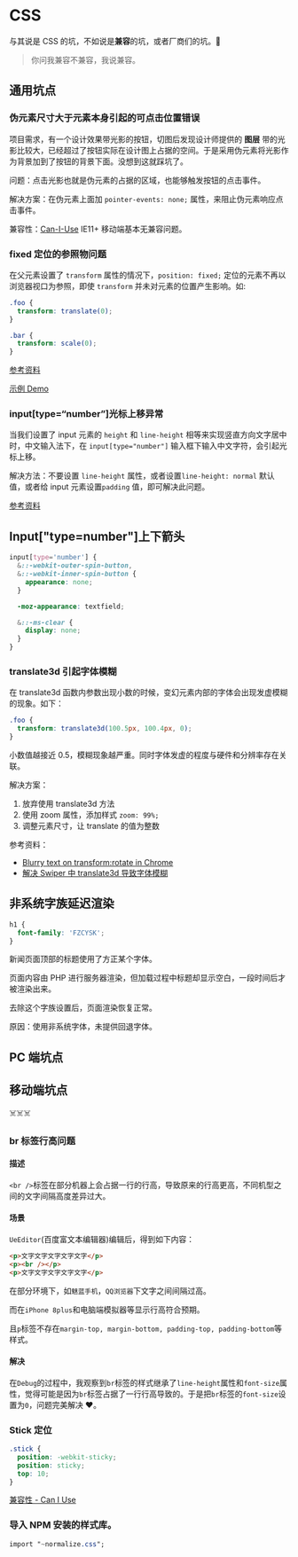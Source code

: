# CSS

与其说是 CSS 的坑，不如说是**兼容**的坑，或者厂商们的坑。👀

> 你问我兼容不兼容，我说兼容。

## 通用坑点

### 伪元素尺寸大于元素本身引起的可点击位置错误

项目需求，有一个设计效果带光影的按钮，切图后发现设计师提供的 **图层** 带的光影比较大，已经超过了按钮实际在设计图上占据的空间。于是采用伪元素将光影作为背景加到了按钮的背景下面。没想到这就踩坑了。

问题：点击光影也就是伪元素的占据的区域，也能够触发按钮的点击事件。

解决方案：在伪元素上面加 `pointer-events: none;` 属性，来阻止伪元素响应点击事件。

兼容性：[Can-I-Use](https://caniuse.com/#search=pointer-events) IE11+ 移动端基本无兼容问题。

### fixed 定位的参照物问题

在父元素设置了 `transform` 属性的情况下，`position: fixed;` 定位的元素不再以浏览器视口为参照，即使 `transform` 并未对元素的位置产生影响。如:

```css
.foo {
  transform: translate(0);
}

.bar {
  transform: scale(0);
}
```

[参考资料](https://segmentfault.com/a/1190000017939779)

[示例 Demo](https://ntnyq.github.io/demos/html/fixed-test.html)

### input[type=“number”]光标上移异常

当我们设置了 input 元素的 `height` 和 `line-height` 相等来实现竖直方向文字居中时，中文输入法下，在 `input[type="number"]` 输入框下输入中文字符，会引起光标上移。

解决方法：不要设置 `line-height` 属性，或者设置`line-height: normal` 默认值，或者给 input 元素设置`padding` 值，即可解决此问题。

[参考资料](https://blog.csdn.net/haihiaandtongtong/article/details/50345065)

## Input["type=number"]上下箭头

```scss
input[type='number'] {
  &::-webkit-outer-spin-button,
  &::-webkit-inner-spin-button {
    appearance: none;
  }

  -moz-appearance: textfield;

  &::-ms-clear {
    display: none;
  }
}
```

### translate3d 引起字体模糊

在 translate3d 函数内参数出现小数的时候，变幻元素内部的字体会出现发虚模糊的现象。如下：

```scss
.foo {
  transform: translate3d(100.5px, 100.4px, 0);
}
```

小数值越接近 0.5，模糊现象越严重。同时字体发虚的程度与硬件和分辨率存在关联。

解决方案：

1. 放弃使用 translate3d 方法
2. 使用 zoom 属性，添加样式 `zoom: 99%;`
3. 调整元素尺寸，让 translate 的值为整数

参考资料：

- [Blurry text on transform:rotate in Chrome](https://stackoverflow.com/questions/20326220/blurry-text-on-transformrotate-in-chrome)
- [解决 Swiper 中 translate3d 导致字体模糊](http://xuxun.me/blog/2014/04/translate3d-cause-text-blurry-in-swiper/)

## 非系统字族延迟渲染

```css
h1 {
  font-family: 'FZCYSK';
}
```

新闻页面顶部的标题使用了方正某个字体。

页面内容由 PHP 进行服务器渲染，但加载过程中标题却显示空白，一段时间后才被渲染出来。

去除这个字族设置后，页面渲染恢复正常。

原因：使用非系统字体，未提供回退字体。

## PC 端坑点

## 移动端坑点

☠️☠️☠️

### br 标签行高问题

#### 描述

`<br />`标签在部分机器上会占据一行的行高，导致原来的行高更高，不同机型之间的文字间隔高度差异过大。

#### 场景

`UeEditor`(百度富文本编辑器)编辑后，得到如下内容：

```html
<p>文字文字文字文字文字</p>
<p><br /></p>
<p>文字文字文字文字文字</p>
```

在部分环境下，如`魅蓝手机`，`QQ浏览器`下文字之间间隔过高。

而在`iPhone 8plus`和电脑端模拟器等显示行高符合预期。

且`p`标签不存在`margin-top, margin-bottom, padding-top, padding-bottom`等样式。

#### 解决

在`Debug`的过程中，我观察到`br`标签的样式继承了`line-height`属性和`font-size`属性，觉得可能是因为`br`标签占据了一行行高导致的。于是把`br`标签的`font-size`设置为`0`，问题完美解决 ❤️。

### Stick 定位

```css
.stick {
  position: -webkit-sticky;
  position: sticky;
  top: 10;
}
```

[兼容性 - Can I Use](https://caniuse.com/#search=sticky)

### 导入 NPM 安装的样式库。

```css
import "~normalize.css";
```
